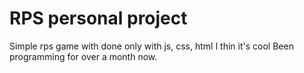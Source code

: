 # RPS personal project

Simple rps game with done only with js, css, html
I thin it's cool
Been programming for over a month now.

